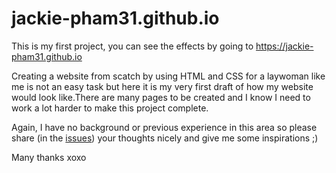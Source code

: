 # jackie-pham31.github.io

This is my first project, you can see the effects by going to https://jackie-pham31.github.io

Creating a website from scatch by using HTML and CSS for a laywoman like me is not an easy task but here it is my very first draft of how my website would look like.There are many pages to be created and I know I need to work a lot harder to make this project complete.

Again, I have no background or previous experience in this area so please share (in the [issues](https://github.com/jackie-pham31/jackie-pham31.github.io/issues)) your thoughts nicely and give me some inspirations ;)

Many thanks xoxo
